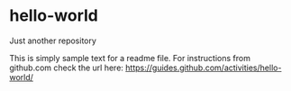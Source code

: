 # hello-world
Just another repository

This is simply sample text for a readme file. For instructions from github.com check the url here: https://guides.github.com/activities/hello-world/
